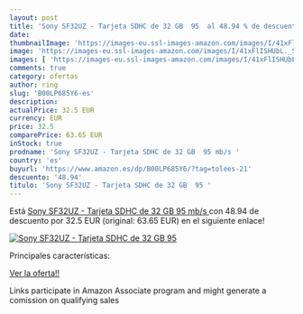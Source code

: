 ```yaml
---
layout: post
title: 'Sony SF32UZ - Tarjeta SDHC de 32 GB  95  al 48.94 % de descuento'
date: 
thumbnailImage: 'https://images-eu.ssl-images-amazon.com/images/I/41xFlISHUbL._SL200_.jpg'
image: 'https://images-eu.ssl-images-amazon.com/images/I/41xFlISHUbL._SL200_.jpg'
images: [ 'https://images-eu.ssl-images-amazon.com/images/I/41xFlISHUbL._SL200_.jpg' ]
comments: true
category: ofertas
author: ring
slug: 'B00LP685Y6-es'
description:
actualPrice: 32.5 EUR
currency: EUR
price: 32.5
comparePrice: 63.65 EUR
inStock: true
prodname: 'Sony SF32UZ - Tarjeta SDHC de 32 GB  95 mb/s '
country: 'es'
buyurl: 'https://www.amazon.es/dp/B00LP685Y6/?tag=tolees-21'
descuento: '48.94'
titulo: 'Sony SF32UZ - Tarjeta SDHC de 32 GB  95 '
---
```


Está [Sony SF32UZ - Tarjeta SDHC de 32 GB  95 mb/s ](https://www.amazon.es/dp/B00LP685Y6/?tag=tolees-21) con 48.94 de descuento por 32.5 EUR (original: 63.65 EUR) en el siguiente enlace!

[![Sony SF32UZ - Tarjeta SDHC de 32 GB  95 ](https://images-eu.ssl-images-amazon.com/images/I/41xFlISHUbL._SL200_.jpg)](https://www.amazon.es/dp/B00LP685Y6/?tag=tolees-21)

Principales características:


[Ver la oferta!!](https://www.amazon.es/dp/B00LP685Y6/?tag=tolees-21)

Links participate in Amazon Associate program and might generate a comission on qualifying sales



